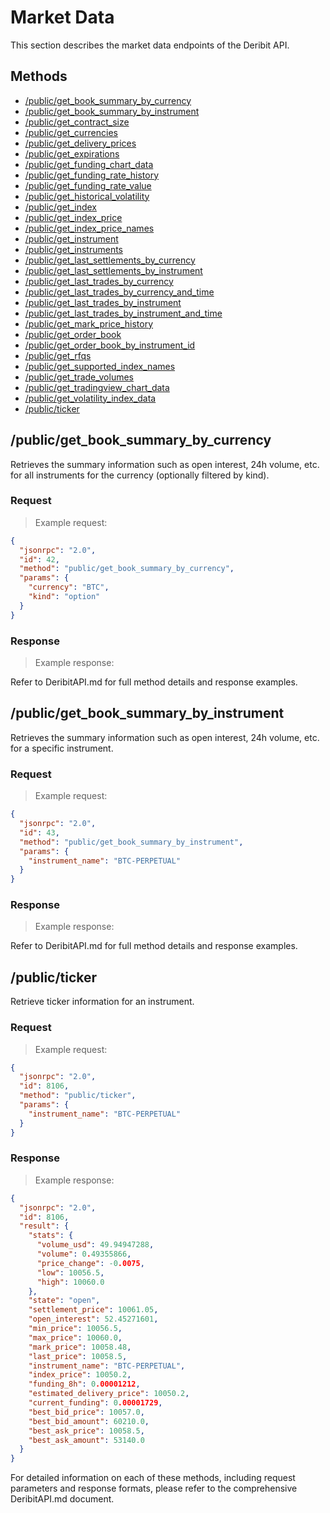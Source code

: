 # Market Data

This section describes the market data endpoints of the Deribit API.

## Methods

- [/public/get_book_summary_by_currency](#public-get_book_summary_by_currency)
- [/public/get_book_summary_by_instrument](#public-get_book_summary_by_instrument)
- [/public/get_contract_size](#public-get_contract_size)
- [/public/get_currencies](#public-get_currencies)
- [/public/get_delivery_prices](#public-get_delivery_prices)
- [/public/get_expirations](#public-get_expirations)
- [/public/get_funding_chart_data](#public-get_funding_chart_data)
- [/public/get_funding_rate_history](#public-get_funding_rate_history)
- [/public/get_funding_rate_value](#public-get_funding_rate_value)
- [/public/get_historical_volatility](#public-get_historical_volatility)
- [/public/get_index](#public-get_index)
- [/public/get_index_price](#public-get_index_price)
- [/public/get_index_price_names](#public-get_index_price_names)
- [/public/get_instrument](#public-get_instrument)
- [/public/get_instruments](#public-get_instruments)
- [/public/get_last_settlements_by_currency](#public-get_last_settlements_by_currency)
- [/public/get_last_settlements_by_instrument](#public-get_last_settlements_by_instrument)
- [/public/get_last_trades_by_currency](#public-get_last_trades_by_currency)
- [/public/get_last_trades_by_currency_and_time](#public-get_last_trades_by_currency_and_time)
- [/public/get_last_trades_by_instrument](#public-get_last_trades_by_instrument)
- [/public/get_last_trades_by_instrument_and_time](#public-get_last_trades_by_instrument_and_time)
- [/public/get_mark_price_history](#public-get_mark_price_history)
- [/public/get_order_book](#public-get_order_book)
- [/public/get_order_book_by_instrument_id](#public-get_order_book_by_instrument_id)
- [/public/get_rfqs](#public-get_rfqs)
- [/public/get_supported_index_names](#public-get_supported_index_names)
- [/public/get_trade_volumes](#public-get_trade_volumes)
- [/public/get_tradingview_chart_data](#public-get_tradingview_chart_data)
- [/public/get_volatility_index_data](#public-get_volatility_index_data)
- [/public/ticker](#public-ticker)

## /public/get_book_summary_by_currency

Retrieves the summary information such as open interest, 24h volume, etc. for all instruments for the currency (optionally filtered by kind).

### Request

> Example request:

```json
{
  "jsonrpc": "2.0",
  "id": 42,
  "method": "public/get_book_summary_by_currency",
  "params": {
    "currency": "BTC",
    "kind": "option"
  }
}
```

### Response

> Example response:

Refer to DeribitAPI.md for full method details and response examples.

## /public/get_book_summary_by_instrument

Retrieves the summary information such as open interest, 24h volume, etc. for a specific instrument.

### Request

> Example request:

```json
{
  "jsonrpc": "2.0",
  "id": 43,
  "method": "public/get_book_summary_by_instrument",
  "params": {
    "instrument_name": "BTC-PERPETUAL"
  }
}
```

### Response

> Example response:

Refer to DeribitAPI.md for full method details and response examples.

<!-- Continue with other market data methods as necessary -->

## /public/ticker

Retrieve ticker information for an instrument.

### Request

> Example request:

```json
{
  "jsonrpc": "2.0",
  "id": 8106,
  "method": "public/ticker",
  "params": {
    "instrument_name": "BTC-PERPETUAL"
  }
}
```

### Response

> Example response:

```json
{
  "jsonrpc": "2.0",
  "id": 8106,
  "result": {
    "stats": {
      "volume_usd": 49.94947288,
      "volume": 0.49355866,
      "price_change": -0.0075,
      "low": 10056.5,
      "high": 10060.0
    },
    "state": "open",
    "settlement_price": 10061.05,
    "open_interest": 52.45271601,
    "min_price": 10056.5,
    "max_price": 10060.0,
    "mark_price": 10058.48,
    "last_price": 10058.5,
    "instrument_name": "BTC-PERPETUAL",
    "index_price": 10050.2,
    "funding_8h": 0.00001212,
    "estimated_delivery_price": 10050.2,
    "current_funding": 0.00001729,
    "best_bid_price": 10057.0,
    "best_bid_amount": 60210.0,
    "best_ask_price": 10058.5,
    "best_ask_amount": 53140.0
  }
}
```

For detailed information on each of these methods, including request parameters and response formats, please refer to the comprehensive DeribitAPI.md document.